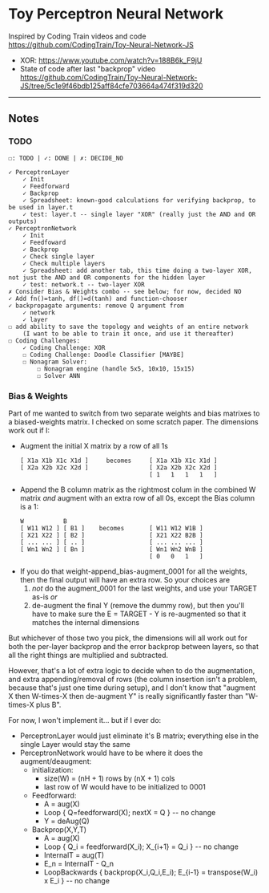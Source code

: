# Toy Perceptron Neural Network

Inspired by Coding Train videos and code
<https://github.com/CodingTrain/Toy-Neural-Network-JS>
- XOR: <https://www.youtube.com/watch?v=188B6k_F9jU>
- State of code after last "backprop" video <https://github.com/CodingTrain/Toy-Neural-Network-JS/tree/5c1e9f46bdb125aff84cfe703664a474f319d320>

------------------------------

## Notes ##

### TODO
```
☐: TODO | ✓: DONE | ✗: DECIDE_NO

✓ PerceptronLayer
    ✓ Init
    ✓ Feedforward
    ✓ Backprop
    ✓ Spreadsheet: known-good calculations for verifying backprop, to be used in layer.t
    ✓ test: layer.t -- single layer "XOR" (really just the AND and OR outputs)
✓ PerceptronNetwork
    ✓ Init
    ✓ Feedfoward
    ✓ Backprop
    ✓ Check single layer
    ✓ Check multiple layers
    ✓ Spreadsheet: add another tab, this time doing a two-layer XOR, not just the AND and OR components for the hidden layer
    ✓ test: network.t -- two-layer XOR
✗ Consider Bias & Weights combo -- see below; for now, decided NO
✓ Add fn()=tanh, df()=d(tanh) and function-chooser
✓ backpropagate arguments: remove Q argument from
    ✓ network
    ✓ layer
☐ add ability to save the topology and weights of an entire network
    (I want to be able to train it once, and use it thereafter)
☐ Coding Challenges:
    ✓ Coding Challenge: XOR
    ☐ Coding Challenge: Doodle Classifier [MAYBE]
    ☐ Nonagram Solver:
        ☐ Nonagram engine (handle 5x5, 10x10, 15x15)
        ☐ Solver ANN

```


### Bias & Weights

Part of me wanted to switch from two separate weights and bias matrixes to a biased-weights matrix.
I checked on some scratch paper.  The dimensions work out if I:
- Augment the initial X matrix by a row of all 1s
    ```
    [ X1a X1b X1c X1d ]     becomes     [ X1a X1b X1c X1d ]
    [ X2a X2b X2c X2d ]                 [ X2a X2b X2c X2d ]
                                        [ 1   1   1   1   ]
    ```
- Append the B column matrix as the rightmost colum in the combined W matrix
  _and_ augment with an extra row of all 0s, except the Bias column is a 1:
    ```
    W           B
    [ W11 W12 ] [ B1 ]    becomes       [ W11 W12 W1B ]
    [ X21 X22 ] [ B2 ]                  [ X21 X22 B2B ]
    [ ... ... ] [ .. ]                  [ ... ... ... ]
    [ Wn1 Wn2 ] [ Bn ]                  [ Wn1 Wn2 WnB ]
                                        [ 0   0   1   ]
    ```
- If you do that weight-append_bias-augment_0001 for all the weights,
  then the final output will have an extra row.  So your choices are
  1. _not_ do the augment_0001 for the last weights,
     and use your TARGET as-is
  _or_
  2. de-augment the final Y (remove the dummy row),
     but then you'll have to make sure the E = TARGET - Y
     is re-augmented so that it matches the internal dimensions

But whichever of those two you pick, the dimensions will all work out
for both the per-layer backprop and the error backprop between layers,
so that all the right things are multiplied and subtracted.

However, that's a lot of extra logic to decide when to do the augmentation,
and extra appending/removal of rows (the column insertion isn't a problem,
because that's just one time during setup), and I don't know that
"augment X then W-times-X then de-augment Y" is really significantly faster
than "W-times-X plus B".

For now, I won't implement it... but if I ever do:
- PerceptronLayer would just eliminate it's B matrix; everything else
  in the single Layer would stay the same
- PerceptronNetwork would have to be where it does the augment/deaugment:
  - initialization:
    - size(W) = (nH + 1) rows by (nX + 1) cols
    - last row of W would have to be initialized to 0001
  - Feedforward:
    - A = aug(X)
    - Loop { Q=feedforward(X); nextX = Q } -- no change
    - Y = deAug(Q)
  - Backprop(X,Y,T)
    - A = aug(X)
    - Loop { Q_i = feedforward(X_i); X_{i+1} = Q_i } -- no change
    - InternalT = aug(T)
    - E_n = InternalT - Q_n
    - LoopBackwards { backprop(X_i,Q_i,E_i); E_{i-1} = transpose(W_i) x E_i } -- no change

